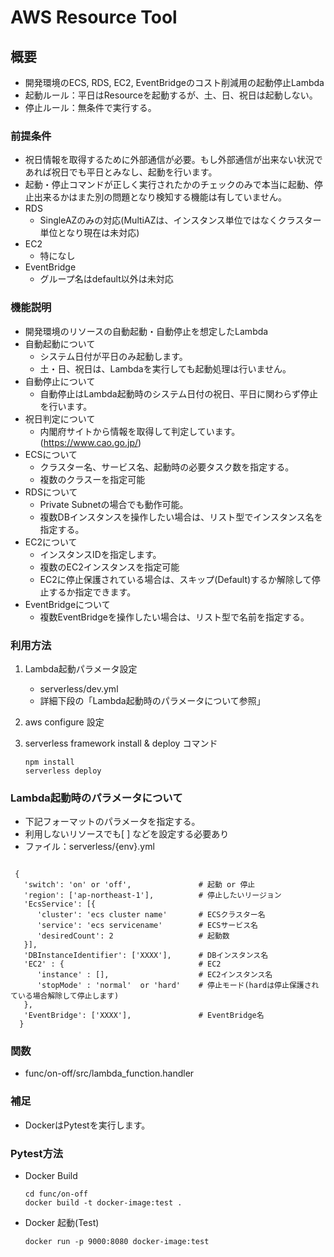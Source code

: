 # AWS Resource Tool
## 概要
- 開発環境のECS, RDS, EC2, EventBridgeのコスト削減用の起動停止Lambda
- 起動ルール：平日はResourceを起動するが、土、日、祝日は起動しない。
- 停止ルール：無条件で実行する。

### 前提条件
- 祝日情報を取得するために外部通信が必要。もし外部通信が出来ない状況であれば祝日でも平日とみなし、起動を行います。  
- 起動・停止コマンドが正しく実行されたかのチェックのみで本当に起動、停止出来るかはまた別の問題となり検知する機能は有していません。  
- RDS
  - SingleAZのみの対応(MultiAZは、インスタンス単位ではなくクラスター単位となり現在は未対応)  
- EC2
  - 特になし
- EventBridge
  - グループ名はdefault以外は未対応
  
### 機能説明  
- 開発環境のリソースの自動起動・自動停止を想定したLambda  
- 自動起動について  
  - システム日付が平日のみ起動します。  
  - 土・日、祝日は、Lambdaを実行しても起動処理は行いません。
- 自動停止について  
  - 自動停止はLambda起動時のシステム日付の祝日、平日に関わらず停止を行います。
- 祝日判定について  
  - 内閣府サイトから情報を取得して判定しています。(https://www.cao.go.jp/)  
- ECSについて  
  - クラスター名、サービス名、起動時の必要タスク数を指定する。  
  - 複数のクラスーを指定可能  
- RDSについて  
  - Private Subnetの場合でも動作可能。  
  - 複数DBインスタンスを操作したい場合は、リスト型でインスタンス名を指定する。  
- EC2について  
  - インスタンスIDを指定します。
  - 複数のEC2インスタンスを指定可能  
  - EC2に停止保護されている場合は、スキップ(Default)するか解除して停止するか指定できます。
- EventBridgeについて  
  - 複数EventBridgeを操作したい場合は、リスト型で名前を指定する。  

### 利用方法
1. Lambda起動パラメータ設定
   - serverless/dev.yml
   - 詳細下段の「Lambda起動時のパラメータについて参照」

2. aws configure 設定
  
3. serverless framework install & deploy コマンド
    ```
    npm install
    serverless deploy
    ```


### Lambda起動時のパラメータについて
- 下記フォーマットのパラメータを指定する。
- 利用しないリソースでも[ ] などを設定する必要あり
- ファイル：serverless/{env}.yml 
```

 { 
   'switch': 'on' or 'off',               # 起動 or 停止
   'region': ['ap-northeast-1'],          # 停止したいリージョン
   'EcsService': [{
      'cluster': 'ecs cluster name'       # ECSクラスター名
      'service': 'ecs servicename'        # ECSサービス名
      'desiredCount': 2                   # 起動数
   }],
   'DBInstanceIdentifier': ['XXXX'],      # DBインスタンス名
   'EC2' : {                              # EC2
      'instance' : [],                    # EC2インスタンス名
      'stopMode' : 'normal'  or 'hard'    # 停止モード(hardは停止保護されている場合解除して停止します)
   },
   'EventBridge': ['XXXX'],               # EventBridge名
  }

```


### 関数
- func/on-off/src/lambda_function.handler

### 補足
- DockerはPytestを実行します。


### Pytest方法
- Docker Build
  ``` 
  cd func/on-off
  docker build -t docker-image:test .
  ```
- Docker 起動(Test)
  ``` 
  docker run -p 9000:8080 docker-image:test
  ``` 
